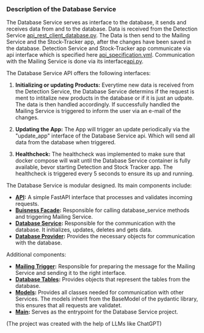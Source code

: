 ### Description of the Database Service

The Database Service serves as interface to the database, it sends and receives data from and to the database. Data is received from the Detection Service [api_rest_client_database.py](../../../../source/detectionService/app/api/api_rest_client_database.py). The Data is then send to the Mailing Service and the Stock-Tracker app, after the changes have been saved in the database. Detection Service and Stock-Tracker app communicate via api interface which is specified here [api_specification.yml](api_specification.yml). Communication with the Mailing Service is done via its interface[api.py](../../../../source/mailingService/app/api/boundary/api.py). 

The Database Service API offers the following interfaces:
1. **Initializing or updating Products:** Everytime new data is received from the Detection Service, the Database Service determins if the request is ment to intitalize new products in the database or if it is just an udpate. The data is then handled accordingly. If successfully handled the Mailing Service is triggered to inform the user via an e-mail of the changes.

2. **Updating the App:** The App will trigger an update periodically via the "update_app" interface of the Database Service api. Which will send all data from the database when triggered.

3. **Healthcheck:** The healthcheck was implemented to make sure that docker compose will wait until the Database Service container is fully available, bevor starting Detection and Stock Tracker app. The healthcheck is triggered every 5 seconds to ensure its up and running.

The Database Service is modular designed. Its main components include:
- **[API](../../../../source/databaseService/app/api/boundary/api.py):** A simple FastAPI interface that processes and validates incoming requests.
- **[Buisness Facade](../../../../source/databaseService/app/api/control/api_bf.py):** Responsible for calling database_service methods and triggering Mailing Service.
- **[Database Service](../../../../source/databaseService/app/bm/database_service.py):** Responsible for the communication with the database. It initializes, updates, deletes and gets data.
- **[Database Provider](../../../../source/databaseService/app/database/database_provider.py):** Provides the necessary objects for communication with the database.

Additional components:
- **[Mailing Trigger](../../../../source/databaseService/app/api/control/mailing_trigger.py):** Responsible for preparing the message for the Mailing Service and sending it to the right interface.
- **[Database Tables](../../../../source/databaseService/app/database/database_table_modells.py):** Provides objects that represent the tables from the database.
- **[Models](../../../../source/databaseService/app/entities/models.py):** Provides all classes needed for communication with other Services. The models inherit from the BaseModel of the pydantic library, this ensures that all requests are validatet.
- **[Main](../../../../source/databaseService/app/main.py):** Serves as the entrypoint for the Database Service project.

(The project was created with the help of LLMs like ChatGPT)